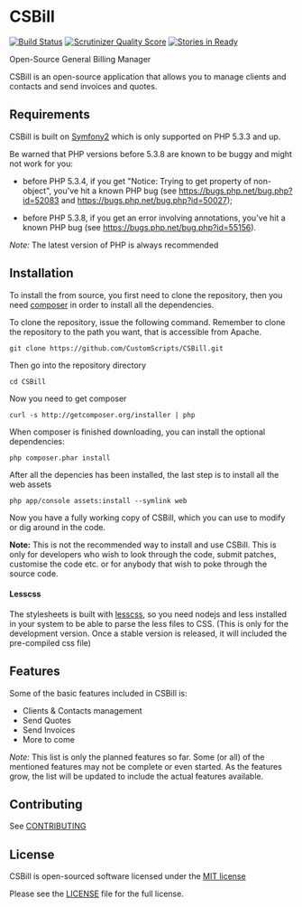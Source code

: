 CSBill
======

[![Build Status](https://travis-ci.org/CSBill/CSBill.png?branch=master)](https://travis-ci.org/CSBill/CSBill)
[![Scrutinizer Quality Score](https://scrutinizer-ci.com/g/CSBill/CSBill/badges/quality-score.png?s=fdd7a5f5080807e95a317b9c0db07e8d5ce8cb63)](https://scrutinizer-ci.com/g/CSBill/CSBill/)
[![Stories in Ready](https://badge.waffle.io/csbill/csbill.png?label=ready)](https://waffle.io/csbill/csbill)  

Open-Source General Billing Manager

CSBill is an open-source application that allows you to manage clients and contacts and send invoices and quotes.

Requirements
------------

CSBill is built on [Symfony2][1] which is only supported on PHP 5.3.3 and up.

Be warned that PHP versions before 5.3.8 are known to be buggy and might not
work for you:

 * before PHP 5.3.4, if you get "Notice: Trying to get property of
   non-object", you've hit a known PHP bug (see
   https://bugs.php.net/bug.php?id=52083 and
   https://bugs.php.net/bug.php?id=50027);

 * before PHP 5.3.8, if you get an error involving annotations, you've hit a
   known PHP bug (see https://bugs.php.net/bug.php?id=55156).

*Note:* The latest version of PHP is always recommended

Installation
------------

To install the from source, you first need to clone the repository, then you need [composer][2] in order to install all the dependencies.

To clone the repository, issue the following command. Remember to clone the repository to the path you want, that is accessible from Apache.

    git clone https://github.com/CustomScripts/CSBill.git

Then go into the repository directory

    cd CSBill

Now you need to get composer

    curl -s http://getcomposer.org/installer | php

When composer is finished downloading, you can install the optional dependencies:

    php composer.phar install
    
After all the depencies has been installed, the last step is to install all the web assets

    php app/console assets:install --symlink web

Now you have a fully working copy of CSBill, which you can use to modify or dig around in the code.

**Note:** This is not the recommended way to install and use CSBill. This is only for developers who wish to look through the code, submit patches, customise the code etc. or for anybody that wish to poke through the source code.

#### Lesscss

The stylesheets is built with [lesscss][3], so you need nodejs and less installed in your system to be able to parse the less files to CSS.
(This is only for the development version. Once a stable version is released, it will included the pre-compiled css file)

Features
--------

Some of the basic features included in CSBill is:

* Clients & Contacts management
* Send Quotes
* Send Invoices
* More to come

*Note:* This list is only the planned features so far. Some (or all) of the mentioned features may not be complete or even started. As the features grow, the list will be updated to include the actual features available.


Contributing
------------

See [CONTRIBUTING](CONTRIBUTING.md)

License
------------

CSBill is open-sourced software licensed under the [MIT license](http://opensource.org/licenses/MIT)

Please see the [LICENSE](LICENSE) file for the full license.


[1]: http://symfony.com
[2]: http://getcomposer.org
[3]: http://lesscss.org
